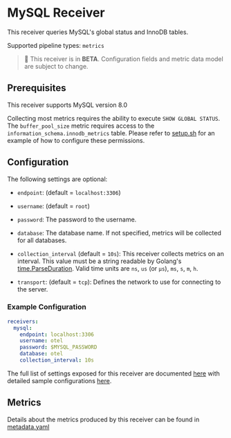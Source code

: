 # MySQL Receiver

This receiver queries MySQL's global status and InnoDB tables.

Supported pipeline types: `metrics`

> :construction: This receiver is in **BETA**. Configuration fields and metric data model are subject to change.

## Prerequisites

This receiver supports MySQL version 8.0

Collecting most metrics requires the ability to execute `SHOW GLOBAL STATUS`. The `buffer_pool_size` metric requires access to the `information_schema.innodb_metrics` table. Please refer to [setup.sh](./testdata/scripts/setup.sh) for an example of how to configure these permissions. 

## Configuration


The following settings are optional:
- `endpoint`: (default = `localhost:3306`)
- `username`: (default = `root`)
- `password`: The password to the username.
- `database`: The database name. If not specified, metrics will be collected for all databases.

- `collection_interval` (default = `10s`): This receiver collects metrics on an interval. This value must be a string readable by Golang's [time.ParseDuration](https://pkg.go.dev/time#ParseDuration). Valid time units are `ns`, `us` (or `µs`), `ms`, `s`, `m`, `h`.

- `transport`: (default = `tcp`): Defines the network to use for connecting to the server.

### Example Configuration

```yaml
receivers:
  mysql:
    endpoint: localhost:3306
    username: otel
    password: $MYSQL_PASSWORD
    database: otel
    collection_interval: 10s
```

The full list of settings exposed for this receiver are documented [here](./config.go) with detailed sample configurations [here](./testdata/config.yaml).

## Metrics

Details about the metrics produced by this receiver can be found in [metadata.yaml](./metadata.yaml)
